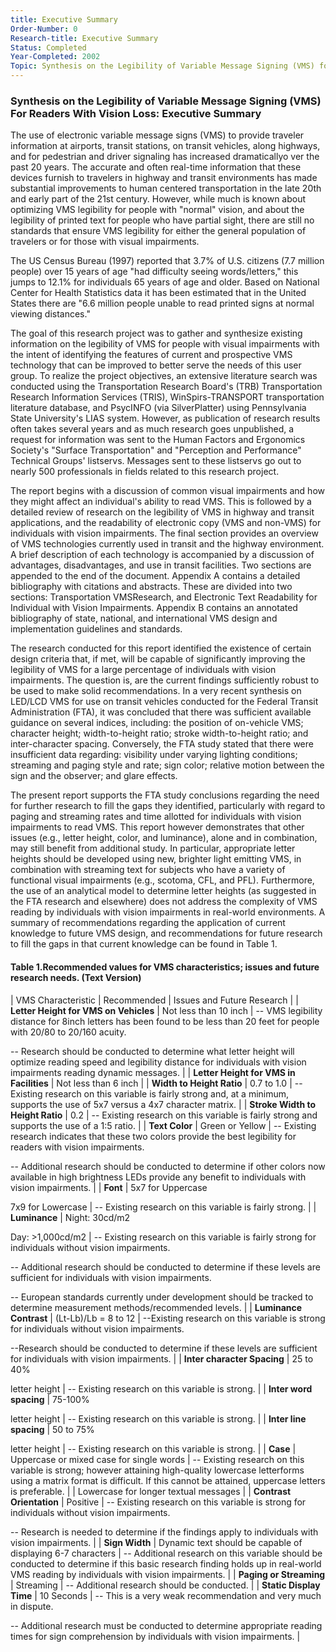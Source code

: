 ```yaml
---
title: Executive Summary
Order-Number: 0
Research-title: Executive Summary
Status: Completed
Year-Completed: 2002
Topic: Synthesis on the Legibility of Variable Message Signing (VMS) for Readers with Vision Loss
---
```


### Synthesis on the Legibility of Variable Message Signing (VMS) For Readers With Vision Loss: Executive Summary

The use of electronic variable message signs (VMS) to provide traveler information at airports, transit stations, on transit vehicles, along highways, and for pedestrian and driver signaling has increased dramaticallyo ver the past 20 years. The accurate and often real-time information that these devices furnish to travelers in highway and transit environments has made substantial improvements to human centered transportation in the late 20th and early part of the 21st century. However, while much is known about optimizing VMS legibility for people with "normal" vision, and about the legibility of printed text for people who have partial sight, there are still no standards that ensure VMS legibility for either the general population of travelers or for those with visual impairments.

The US Census Bureau (1997) reported that 3.7% of U.S. citizens (7.7 million people) over 15 years of age "had difficulty seeing words/letters," this jumps to 12.1% for individuals 65 years of age and older. Based on National Center for Health Statistics data it has been estimated that in the United States there are "6.6 million people unable to read printed signs at normal viewing distances."

The goal of this research project was to gather and synthesize existing information on the legibility of VMS for people with visual impairments with the intent of identifying the features of current and prospective VMS technology that can be improved to better serve the needs of this user group. To realize the project objectives, an extensive literature search was conducted using the Transportation Research Board's (TRB) Transportation Research Information Services (TRIS), WinSpirs-TRANSPORT transportation literature database, and PsycINFO (via SilverPlatter) using Pennsylvania State University's LIAS system. However, as publication of research results often takes several years and as much research goes unpublished, a request for information was sent to the Human Factors and Ergonomics Society's "Surface Transportation" and "Perception and Performance" Technical Groups' listservs. Messages sent to these listservs go out to nearly 500 professionals in fields related to this research project.

The report begins with a discussion of common visual impairments and how they might affect an individual's ability to read VMS. This is followed by a detailed review of research on the legibility of VMS in highway and transit applications, and the readability of electronic copy (VMS and non-VMS) for individuals with vision impairments. The final section provides an overview of VMS technologies currently used in transit and the highway environment. A brief description of each technology is accompanied by a discussion of advantages, disadvantages, and use in transit facilities. Two sections are appended to the end of the document. Appendix A contains a detailed bibliography with citations and abstracts. These are divided into two sections: Transportation VMSResearch, and Electronic Text Readability for Individual with Vision Impairments. Appendix B contains an annotated bibliography of state, national, and international VMS design and implementation guidelines and standards.

The research conducted for this report identified the existence of certain design criteria that, if met, will be capable of significantly improving the legibility of VMS for a large percentage of individuals with vision impairments. The question is, are the current findings sufficiently robust to be used to make solid recommendations. In a very recent synthesis on LED/LCD VMS for use on transit vehicles conducted for the Federal Transit Administration (FTA), it was concluded that there was sufficient available guidance on several indices, including: the position of on-vehicle VMS; character height; width-to-height ratio; stroke width-to-height ratio; and inter-character spacing. Conversely, the FTA study stated that there were insufficient data regarding: visibility under varying lighting conditions; streaming and paging style and rate; sign color; relative motion between the sign and the observer; and glare effects.

The present report supports the FTA study conclusions regarding the need for further research to fill the gaps they identified, particularly with regard to paging and streaming rates and time allotted for individuals with vision impairments to read VMS. This report however demonstrates that other issues (e.g., letter height, color, and luminance), alone and in combination, may still benefit from additional study. In particular, appropriate letter heights should be developed using new, brighter light emitting VMS, in combination with streaming text for subjects who have a variety of functional visual impairments (e.g., scotoma, CFL, and PFL). Furthermore, the use of an analytical model to determine letter heights (as suggested in the FTA research and elsewhere) does not address the complexity of VMS reading by individuals with vision impairments in real-world environments. A summary of recommendations regarding the application of current knowledge to future VMS design, and recommendations for future research to fill the gaps in that current knowledge can be found in Table 1.

#### Table 1.Recommended values for VMS characteristics; issues and future research needs. (Text Version)

| VMS Characteristic | Recommended | Issues and Future Research |
| **Letter Height for VMS on Vehicles** | Not less than 10 inch | -- VMS legibility distance for 8inch letters has been found to be less than 20 feet for people with 20/80 to 20/160 acuity.

-- Research should be conducted to determine what letter height will optimize reading speed and legibility distance for individuals with vision impairments reading dynamic messages. |
| **Letter Height for VMS in Facilities** | Not less than 6 inch |
| **Width to Height Ratio** | 0.7 to 1.0 | -- Existing research on this variable is fairly strong and, at a minimum, supports the use of 5x7 versus a 4x7 character matrix. |
| **Stroke Width to Height Ratio** | 0.2 | -- Existing research on this variable is fairly strong and supports the use of a 1:5 ratio. |
| **Text Color** | Green or Yellow | -- Existing research indicates that these two colors provide the best legibility for readers with vision impairments.

-- Additional research should be conducted to determine if other colors now available in high brightness LEDs provide any benefit to individuals with vision impairments. |
| **Font** | 5x7 for Uppercase

7x9 for Lowercase | -- Existing research on this variable is fairly strong. |
| **Luminance** | Night: 30cd/m2

Day: >1,000cd/m2 | -- Existing research on this variable is fairly strong for individuals without vision impairments.

-- Additional research should be conducted to determine if these levels are sufficient for individuals with vision impairments.

-- European standards currently under development should be tracked to determine measurement methods/recommended levels. |
| **Luminance Contrast** | (Lt-Lb)/Lb = 8 to 12 | --Existing research on this variable is strong for individuals without vision impairments.

--Research should be conducted to determine if these levels are sufficient for individuals with vision impairments. |
| **Inter character Spacing** | 25 to 40%

letter height | -- Existing research on this variable is strong. |
| **Inter word spacing** | 75-100%

letter height | -- Existing research on this variable is strong. |
| **Inter line spacing** | 50 to 75%

letter height | -- Existing research on this variable is strong. |
| **Case** | Uppercase or mixed case for single words | -- Existing research on this variable is strong; however attaining high-quality lowercase letterforms using a matrix format is difficult. If this cannot be attained, uppercase letters is preferable. |
| Lowercase for longer textual messages |
| **Contrast Orientation** | Positive | -- Existing research on this variable is strong for individuals without vision impairments.

-- Research is needed to determine if the findings apply to individuals with vision impairments. |
| **Sign Width** | Dynamic text should be capable of displaying 6-7 characters | -- Additional research on this variable should be conducted to determine if this basic research finding holds up in real-world VMS reading by individuals with vision impairments. |
| **Paging or Streaming** | Streaming | -- Additional research should be conducted. |
| **Static Display Time** | 10 Seconds | -- This is a very weak recommendation and very much in dispute.

-- Additional research must be conducted to determine appropriate reading times for sign comprehension by individuals with vision impairments. |
